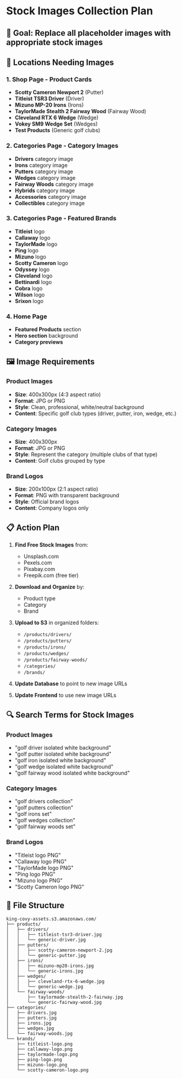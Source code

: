 # Stock Images Collection Plan

## 🎯 **Goal**: Replace all placeholder images with appropriate stock images

## 📍 **Locations Needing Images**

### **1. Shop Page - Product Cards**
- **Scotty Cameron Newport 2** (Putter)
- **Titleist TSR3 Driver** (Driver)
- **Mizuno MP-20 Irons** (Irons)
- **TaylorMade Stealth 2 Fairway Wood** (Fairway Wood)
- **Cleveland RTX 6 Wedge** (Wedge)
- **Vokey SM9 Wedge Set** (Wedges)
- **Test Products** (Generic golf clubs)

### **2. Categories Page - Category Images**
- **Drivers** category image
- **Irons** category image
- **Putters** category image
- **Wedges** category image
- **Fairway Woods** category image
- **Hybrids** category image
- **Accessories** category image
- **Collectibles** category image

### **3. Categories Page - Featured Brands**
- **Titleist** logo
- **Callaway** logo
- **TaylorMade** logo
- **Ping** logo
- **Mizuno** logo
- **Scotty Cameron** logo
- **Odyssey** logo
- **Cleveland** logo
- **Bettinardi** logo
- **Cobra** logo
- **Wilson** logo
- **Srixon** logo

### **4. Home Page**
- **Featured Products** section
- **Hero section** background
- **Category previews**

## 🖼️ **Image Requirements**

### **Product Images**
- **Size**: 400x300px (4:3 aspect ratio)
- **Format**: JPG or PNG
- **Style**: Clean, professional, white/neutral background
- **Content**: Specific golf club types (driver, putter, iron, wedge, etc.)

### **Category Images**
- **Size**: 400x300px
- **Format**: JPG or PNG
- **Style**: Represent the category (multiple clubs of that type)
- **Content**: Golf clubs grouped by type

### **Brand Logos**
- **Size**: 200x100px (2:1 aspect ratio)
- **Format**: PNG with transparent background
- **Style**: Official brand logos
- **Content**: Company logos only

## 📋 **Action Plan**

1. **Find Free Stock Images** from:
   - Unsplash.com
   - Pexels.com
   - Pixabay.com
   - Freepik.com (free tier)

2. **Download and Organize** by:
   - Product type
   - Category
   - Brand

3. **Upload to S3** in organized folders:
   - `/products/drivers/`
   - `/products/putters/`
   - `/products/irons/`
   - `/products/wedges/`
   - `/products/fairway-woods/`
   - `/categories/`
   - `/brands/`

4. **Update Database** to point to new image URLs

5. **Update Frontend** to use new image URLs

## 🔍 **Search Terms for Stock Images**

### **Product Images**
- "golf driver isolated white background"
- "golf putter isolated white background"
- "golf iron isolated white background"
- "golf wedge isolated white background"
- "golf fairway wood isolated white background"

### **Category Images**
- "golf drivers collection"
- "golf putters collection"
- "golf irons set"
- "golf wedges collection"
- "golf fairway woods set"

### **Brand Logos**
- "Titleist logo PNG"
- "Callaway logo PNG"
- "TaylorMade logo PNG"
- "Ping logo PNG"
- "Mizuno logo PNG"
- "Scotty Cameron logo PNG"

## 📁 **File Structure**
```
king-covy-assets.s3.amazonaws.com/
├── products/
│   ├── drivers/
│   │   ├── titleist-tsr3-driver.jpg
│   │   └── generic-driver.jpg
│   ├── putters/
│   │   ├── scotty-cameron-newport-2.jpg
│   │   └── generic-putter.jpg
│   ├── irons/
│   │   ├── mizuno-mp20-irons.jpg
│   │   └── generic-irons.jpg
│   ├── wedges/
│   │   ├── cleveland-rtx-6-wedge.jpg
│   │   └── generic-wedge.jpg
│   └── fairway-woods/
│       ├── taylormade-stealth-2-fairway.jpg
│       └── generic-fairway-wood.jpg
├── categories/
│   ├── drivers.jpg
│   ├── putters.jpg
│   ├── irons.jpg
│   ├── wedges.jpg
│   └── fairway-woods.jpg
└── brands/
    ├── titleist-logo.png
    ├── callaway-logo.png
    ├── taylormade-logo.png
    ├── ping-logo.png
    ├── mizuno-logo.png
    └── scotty-cameron-logo.png
```
